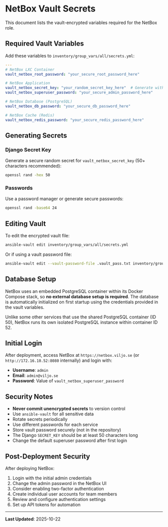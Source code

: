 # NetBox Vault Secrets

This document lists the vault-encrypted variables required for the NetBox role.

## Required Vault Variables

Add these variables to `inventory/group_vars/all/secrets.yml`:

```yaml
---
# NetBox LXC Container
vault_netbox_root_password: "your_secure_root_password_here"

# NetBox Application
vault_netbox_secret_key: "your_random_secret_key_here"  # Generate with: openssl rand -hex 50
vault_netbox_superuser_password: "your_secure_admin_password_here"

# NetBox Database (PostgreSQL)
vault_netbox_db_password: "your_secure_db_password_here"

# NetBox Cache (Redis)
vault_netbox_redis_password: "your_secure_redis_password_here"
```

## Generating Secrets

### Django Secret Key
Generate a secure random secret for `vault_netbox_secret_key` (50+ characters recommended):
```bash
openssl rand -hex 50
```

### Passwords
Use a password manager or generate secure passwords:
```bash
openssl rand -base64 24
```

## Editing Vault

To edit the encrypted vault file:
```bash
ansible-vault edit inventory/group_vars/all/secrets.yml
```

Or if using a vault password file:
```bash
ansible-vault edit --vault-password-file .vault_pass.txt inventory/group_vars/all/secrets.yml
```

## Database Setup

NetBox uses an embedded PostgreSQL container within its Docker Compose stack, so **no external database setup is required**. The database is automatically initialized on first startup using the credentials provided in the vault variables.

Unlike some other services that use the shared PostgreSQL container (ID 50), NetBox runs its own isolated PostgreSQL instance within container ID 52.

## Initial Login

After deployment, access NetBox at `https://netbox.viljo.se` (or `http://172.16.10.52:8080` internally) and login with:
- **Username**: `admin`
- **Email**: `admin@viljo.se`
- **Password**: Value of `vault_netbox_superuser_password`

## Security Notes

- **Never commit unencrypted secrets** to version control
- Use `ansible-vault` for all sensitive data
- Rotate secrets periodically
- Use different passwords for each service
- Store vault password securely (not in the repository)
- The Django `SECRET_KEY` should be at least 50 characters long
- Change the default superuser password after first login

## Post-Deployment Security

After deploying NetBox:

1. Login with the initial admin credentials
2. Change the admin password in the NetBox UI
3. Consider enabling two-factor authentication
4. Create individual user accounts for team members
5. Review and configure authentication settings
6. Set up API tokens for automation

---

**Last Updated**: 2025-10-22
